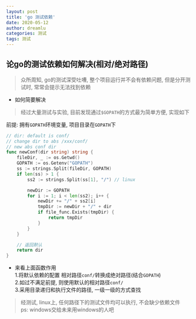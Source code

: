 ```yaml
---
layout: post
title: 'go 测试依赖'
date: 2020-05-12
author: dreamlu
categories: 测试
tags: 测试
---
```


## 论go的测试依赖如何解决(相对/绝对路径)
> 众所周知, go的测试深受吐嘈, 整个项目运行并不会有依赖问题, 但是分开测试时, 常常会提示无法找到依赖

- 如何简要解决  
> 经过大量测试与实验, 目前发现通过`$GOPATH`的方式最为简单方便, 实现如下

前提: 拥有`GOPATH`环境变量, 项目目录在`GOPATH`下  
```go
// dir: default is conf/
// change dir to abs /xxx/conf/
// new abs conf dir
func newConf(dir string) string {
	fileDir, _ := os.Getwd()
	GOPATH := os.Getenv("GOPATH")
	ss := strings.Split(fileDir, GOPATH)
	if len(ss) > 1 {
		ss2 := strings.Split(ss[1], "/") // linux

		newDir := GOPATH
		for i := 1; i < len(ss2); i++ {
			newDir += "/" + ss2[i]
			tmpDir := newDir + "/" + dir
			if file_func.Exists(tmpDir) {
				return tmpDir
			}
		}
	}

	// 返回默认
	return dir
}
```

- 来看上面函数作用  
1.将默认依赖的配置 相对路径`conf/`转换成绝对路径(结合`GOPATH`)  
2.如过不满足前提, 则使用默认的相对路径`conf/`  
3.采用目录递归和执行文件的路径, 一级一级的方式查找  

> 经测试, linux上, 任何路径下的测试文件均可以执行, 不会缺少依赖文件  
> ps: windows交给未来用windows的人吧  
